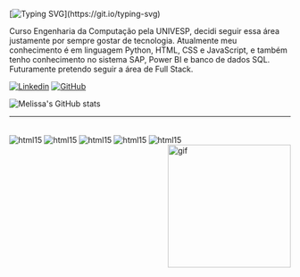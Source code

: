 [![Typing SVG](https://readme-typing-svg.demolab.com?font=Fira+Code&weight=420&pause=1000&color=7F00E4&random=false&width=435&lines=Oi!+Eu+sou+a+Melissa!)](https://git.io/typing-svg)

Curso Engenharia da Computação pela UNIVESP, decidi seguir essa área justamente por sempre gostar de tecnologia. Atualmente meu conhecimento é em linguagem Python, HTML, CSS e JavaScript, e também tenho conhecimento no sistema SAP, Power BI e banco de dados SQL. Futuramente pretendo seguir a área de Full Stack. 

[![Linkedin](https://img.shields.io/badge/LinkedIn-0077B5?style=for-the-badge&logo=linkedin&logoColor=white)](https://www.linkedin.com/in/melissacparton/) [![GitHub](https://img.shields.io/badge/GitHub-100000?style=for-the-badge&logo=github&logoColor=white)](https://github.com/monkamoon)

![Melissa's GitHub stats](https://github-readme-stats.vercel.app/api?username=Melissa&show_icons=true&theme=midnight-purple)
_____________________________________________________________________________________________________________________________
<div style='display': inline_block><br/>
    <img align='center' alt='html15' src='https://img.shields.io/badge/Python-3776AB?style=for-the-badge&logo=python&logoColor=white'/>
   <img align='center' alt='html15' src='https://img.shields.io/badge/SAP-0FAAFF?style=for-the-badge&logo=sap&logoColor=white'/>
    <img align='center' alt='html15' src='https://img.shields.io/badge/HTML-239120?style=for-the-badge&logo=html5&logoColor=white'/>
   <img align='center' alt='html15' src='https://img.shields.io/badge/CSS-239120?&style=for-the-badge&logo=css3&logoColor=white'/>
    <img align='center' alt='html15' src='https://img.shields.io/badge/JavaScript-323330?style=for-the-badge&logo=javascript&logoColor=F7DF1E'/>
    <img align='right' alt='gif' height='220' width='220' src='https://media0.giphy.com/media/v1.Y2lkPTc5MGI3NjExODBwbmxzaHlrcmp3OWNxend6ZW9veWl2d2VlaHZzNzY3a3Y1Nmc5aCZlcD12MV9pbnRlcm5hbF9naWZfYnlfaWQmY3Q9Zw/cmNOuHOgTq3MODgSeP/giphy.gif'/>
